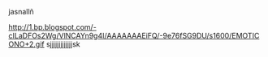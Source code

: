 jasnallñ
<!-- ```python -->
http://1.bp.blogspot.com/-cILaDFOs2Wg/VlNCAYn9g4I/AAAAAAAEiFQ/-9e76fSG9DU/s1600/EMOTICONO+2.gif sjjjjjjjjjjjjjsk
